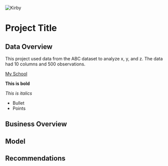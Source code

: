 ![Kirby](https://gaymingmag.com/wp-content/uploads/2023/03/kirbyyy.png)

# Project Title
## Data Overview
This project used data from the ABC dataset to analyze x, y, and z.  The data had 10 columns and 500 observations.

[My School](flatironschool.com)

**This is bold**

*This is italics*

- Bullet
- Points

## Business Overview
## Model
## Recommendations
